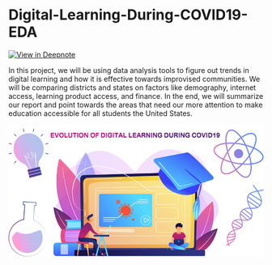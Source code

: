 # Digital-Learning-During-COVID19-EDA

[![View in Deepnote](https://deepnote.com/static/buttons/view-in-deepnote.svg)](https://deepnote.com/viewer/github/kingabzpro/Digital-Learning-During-COVID19-EDA/blob/main/evolution-of-digital-learning-during-covid19.ipynb)

In this project, we will be using data analysis tools to figure out trends in digital learning and how it is effective towards improvised communities. We will be comparing districts and states on factors like demography, internet access, learning product access, and finance. In the end, we will summarize our report and point towards the areas that need our more attention to make education accessible for all students the United States.

![ima](Images/image1.jpg)
